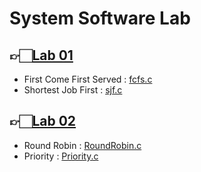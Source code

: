 # System Software Lab

## 👉🏻[Lab 01]('/Lab01/')

-   First Come First Served : [fcfs.c]('/Lab01/fcfs.c')
-   Shortest Job First : [sjf.c]('/Lab01/sjf.c')

## 👉🏻[Lab 02]('/Lab02/')

-   Round Robin : [RoundRobin.c]('/Lab02/RoundRobin.c')
-   Priority : [Priority.c]('/Lab02/priority.c')
